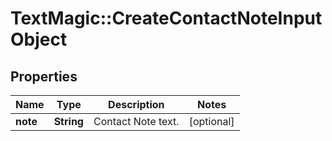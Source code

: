 # TextMagic::CreateContactNoteInputObject

## Properties
Name | Type | Description | Notes
------------ | ------------- | ------------- | -------------
**note** | **String** | Contact Note text. | [optional] 


